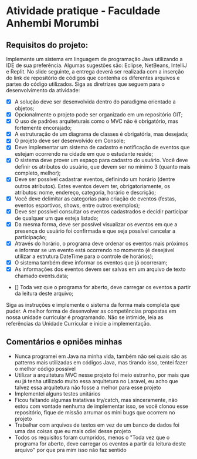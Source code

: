# Atividade pratique - Faculdade Anhembi Morumbi

## Requisitos do projeto:
Implemente um sistema em linguagem de programação Java utilizando a IDE de sua preferência. Algumas sugestões são: Eclipse, NetBeans, IntelliJ e Replit. No slide seguinte,  a entrega deverá ser realizada com a inserção do link de repositório de códigos que contenha os diferentes arquivos e partes do código utilizados.
Siga as diretrizes que seguem para o desenvolvimento da atividade:
- [x] A solução deve ser desenvolvida dentro do paradigma orientado a objetos;
- [x] Opcionalmente o projeto pode ser organizado em um repositório GIT;
- [x] O uso de padrões arquiteturais como o MVC não é obrigatório, mas fortemente encorajado;
- [x] A estruturação de um diagrama de classes é obrigatória, mas desejada;
- [x] O projeto deve ser desenvolvido em Console;
- [x] Deve implementar um sistema de cadastro e notificação de eventos que estejam ocorrendo na cidade em que o estudante reside;
- [x] O sistema deve prover um espaço para cadastro do usuário. Você deve definir os atributos do usuário, que devem ser no mínimo 3 (quanto mais completo, melhor);
- [x] Deve ser possível cadastrar eventos, definindo um horário (dentre outros atributos). Estes eventos devem ter, obrigatoriamente, os atributos: nome, endereço, categoria, horário e descrição;
- [x] Você deve delimitar as categorias para criação de eventos (festas, eventos esportivos, shows, entre outros exemplos);
- [x] Deve ser possível consultar os eventos cadastrados e decidir participar de qualquer um que esteja listado; 
- [x] Da mesma forma, deve ser possível visualizar os eventos em que a presença do usuário foi confirmada e que seja possível cancelar a participação;
- [x] Através do horário, o programa deve ordenar os eventos mais próximos e informar se um evento está ocorrendo no momento (é desejável utilizar a estrutura DateTime para o controle de horários);
- [x] O sistema também deve informar os eventos que já ocorreram;
- [x] As informações dos eventos devem ser salvas em um arquivo de texto chamado events.data;
- [] Toda vez que o programa for aberto, deve carregar os eventos a partir da leitura deste arquivo; 

Siga as instruções e implemente o sistema da forma mais completa que puder. A melhor forma de desenvolver as competências propostas em nossa unidade curricular é programando. Não se intimide, leia as referências da Unidade Curricular e inicie a implementação.


## Comentários e opniões minhas
- Nunca programei em Java na minha vida, também não sei quais são as patterns mais utilizadas em códigos Java, mas tirando isso, tentei fazer o melhor código possível
- Utilizar a arquitetura MVC nesse projeto foi meio estranho, por mais que eu já tenha utilizado muito essa arquitetura no Laravel, eu acho que talvez essa arquitetura não fosse a melhor para esse projeto
- Implementei alguns testes unitários
- Ficou faltando algumas tratativas try/catch, mas sinceramente, não estou com vontade nenhuma de implementar isso, se você clonou esse repositório, fique de missão arrumar os mini bugs que ocorrem no projeto
- Trabalhar com arquivos de textos em vez de um banco de dados foi uma das coisas que eu mais odiei desse projeto
- Todos os requisitos foram cumpridos, menos o "Toda vez que o programa for aberto, deve carregar os eventos a partir da leitura deste arquivo" por que pra mim isso não faz sentido
